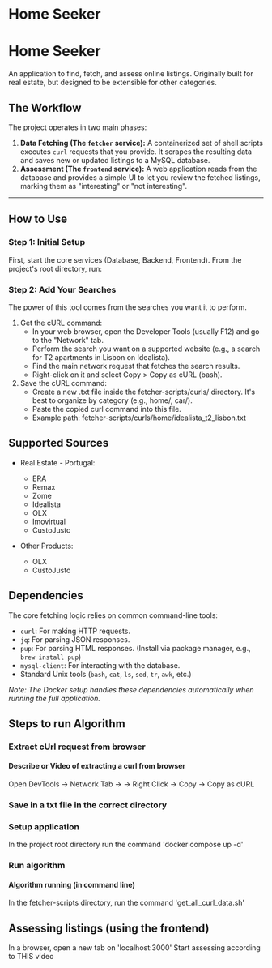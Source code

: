 # Home Seeker

# Home Seeker

An application to find, fetch, and assess online listings. Originally built for real estate, but designed to be extensible for other categories.

## The Workflow

The project operates in two main phases:

1.  **Data Fetching (The `fetcher` service):** A containerized set of shell scripts executes `curl` requests that you provide. It scrapes the resulting data and saves new or updated listings to a MySQL database.
2.  **Assessment (The `frontend` service):** A web application reads from the database and provides a simple UI to let you review the fetched listings, marking them as "interesting" or "not interesting".

---

## How to Use

### Step 1: Initial Setup

First, start the core services (Database, Backend, Frontend). From the project's root directory, run:

### Step 2: Add Your Searches
The power of this tool comes from the searches you want it to perform.

1. Get the cURL command:
   * In your web browser, open the Developer Tools (usually F12) and go to the "Network" tab.
   * Perform the search you want on a supported website (e.g., a search for T2 apartments in Lisbon on Idealista).
   * Find the main network request that fetches the search results.
   * Right-click on it and select Copy > Copy as cURL (bash).
2. Save the cURL command:
   * Create a new .txt file inside the fetcher-scripts/curls/ directory. It's best to organize by category (e.g., home/, car/).
   * Paste the copied curl command into this file.
   * Example path: fetcher-scripts/curls/home/idealista_t2_lisbon.txt

## Supported Sources

* Real Estate - Portugal:
  * ERA
  * Remax
  * Zome
  * Idealista
  * OLX
  * Imovirtual
  * CustoJusto

* Other Products:
  * OLX
  * CustoJusto



## Dependencies

The core fetching logic relies on common command-line tools:

*   `curl`: For making HTTP requests.
*   `jq`: For parsing JSON responses.
*   `pup`: For parsing HTML responses. (Install via package manager, e.g., `brew install pup`)
*   `mysql-client`: For interacting with the database.
*   Standard Unix tools (`bash`, `cat`, `ls`, `sed`, `tr`, `awk`, etc.)

*Note: The Docker setup handles these dependencies automatically when running the full application.*

## Steps to run Algorithm

### Extract cUrl request from browser

#### Describe or Video of extracting a curl from browser

Open DevTools -> Network Tab -> <Find Request> -> Right Click -> Copy -> Copy as cURL

### Save in a txt file in the correct directory

### Setup application

In the project root directory run the command 'docker compose up -d'

### Run algorithm
#### Algorithm running (in command line)
In the fetcher-scripts directory, run the command 'get_all_curl_data.sh'

## Assessing listings (using the frontend)

In a browser, open a new tab on 'localhost:3000'
Start assessing according to THIS video
